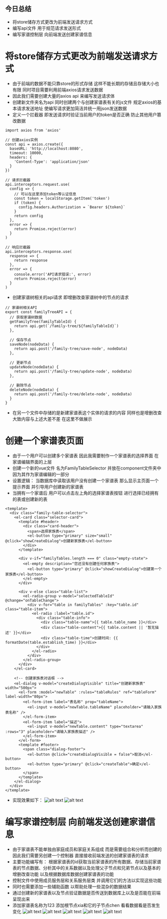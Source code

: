 ## 今日总结
- 将store储存方式更改为前端发送请求方式
- 编写api文件 用于规范请求发送形式
- 编写家谱控制层 向前端发送创建家谱信息

# 将store储存方式更改为前端发送请求方式
- 由于前端的数据不能只靠store的形式存储 这样不能长期的存储且存储大小也有限 同时项目需要利用前端axios请求发送数据
- 因此我们需要创建大量的axios api 来编写发送请求体
- 创建新文件夹名为api 同时创建两个与创建家谱表有关的js文件 规定axios的基本请求发送地址 使编写请求更加简洁并统一用json发送数据
- 定义一个拦截器 即发送请求时验证当前用户的token是否正确 防止其他用户篡改数据
```
import axios from 'axios'

// 创建axios实例
const api = axios.create({
  baseURL: 'http://localhost:8080',
  timeout: 10000,
  headers: {
    'Content-Type': 'application/json'
  }
})

// 请求拦截器
api.interceptors.request.use(
  config => {
    // 可以在这里添加token等认证信息
    const token = localStorage.getItem('token')
    if (token) {
      config.headers.Authorization = `Bearer ${token}`
    }
    return config
  },
  error => {
    return Promise.reject(error)
  }
)

// 响应拦截器
api.interceptors.response.use(
  response => {
    return response
  },
  error => {
    console.error('API请求错误:', error)
    return Promise.reject(error)
  }
)
```
- 创建家谱树相关的api请求 即增删改查家谱树中的节点的请求
```
// 家谱树相关API
export const familyTreeAPI = {
  // 获取家谱树数据
  getFamilyTree(familyTableId) {
    return api.get(`/family-tree/${familyTableId}`)
  },

  // 保存节点
  saveNode(nodeData) {
    return api.post('/family-tree/save-node', nodeData)
  },

  // 更新节点
  updateNode(nodeData) {
    return api.post('/family-tree/update-node', nodeData)
  },

  // 删除节点
  deleteNode(nodeData) {
    return api.post('/family-tree/delete-node', nodeData)
  }
}
```
- 在另一个文件中存储的是新建家谱表这个实体的请求的内容 同样也是增删改查 大致内容与上述大差不差 在这里不做展示

# 创建一个家谱表页面
- 由于一个用户可以创建多个家谱表 因此我需要制作一个家谱表的选择界面 在家谱编辑界面的上层
- 创建一个新的vue文件 名为FamilyTableSelector 并放在component文件夹中 因为其作为家谱编辑的一部分
- 设置逻辑： 当数据库中读取该用户没有创建一个家谱表 那么显示主页面一个提示界面 并引导用户创建新的家谱表
- 当拥有一个家谱后 用户可以点击左上角的选择家谱表按钮 进行选择已经拥有的表或创建新的表
```
<template>
  <div class="family-table-selector">
    <el-card class="selector-card">
      <template #header>
        <div class="card-header">
          <span>选择家族表</span>
          <el-button type="primary" size="small" @click="showCreateDialog">创建新家族表</el-button>
        </div>
      </template>
      
      <div v-if="familyTables.length === 0" class="empty-state">
        <el-empty description="您还没有创建任何家族表">
          <el-button type="primary" @click="showCreateDialog">创建第一个家族表</el-button>
        </el-empty>
      </div>
      
      <div v-else class="table-list">
        <el-radio-group v-model="selectedTableId" @change="onTableChange">
          <div v-for="table in familyTables" :key="table.id" class="table-item">
            <el-radio :label="table.id">
              <div class="table-info">
                <div class="table-name">{{ table.table_name }}</div>
                <div class="table-content">{{ table.content || '暂无描述' }}</div>
                <div class="table-time">创建时间: {{ formatDate(table.establish_time) }}</div>
              </div>
            </el-radio>
          </div>
        </el-radio-group>
      </div>
    </el-card>

    <!-- 创建家族表对话框 -->
    <el-dialog v-model="createDialogVisible" title="创建新家族表" width="500px">
      <el-form :model="newTable" :rules="tableRules" ref="tableForm" label-width="80px">
        <el-form-item label="表名称" prop="tableName">
          <el-input v-model="newTable.tableName" placeholder="请输入家族表名称" />
        </el-form-item>
        <el-form-item label="描述">
          <el-input v-model="newTable.content" type="textarea" :rows="3" placeholder="请输入家族表描述" />
        </el-form-item>
      </el-form>
      <template #footer>
        <span class="dialog-footer">
          <el-button @click="createDialogVisible = false">取消</el-button>
          <el-button type="primary" @click="createTable">确定</el-button>
        </span>
      </template>
    </el-dialog>
  </div>
</template>
```
- 实现效果如下：
![alt text](<./img/20250626/屏幕截图 2025-06-26 211520.png>) 
![alt text](<./img/20250626/屏幕截图 2025-06-26 211533.png>)

# 编写家谱控制层 向前端发送创建家谱信息
- 由于家谱表不能单独由家庭成员和家庭关系组成 而是需要组合和分析而创建的 因此我们需要另创建一个控制器 直接接收前端发送的创建家谱表的请求
- 主要功能编写有： 根据家谱表的id获取当前家谱表的所有数据、存储当前家谱表的节点数据、分析其中的关系数据以及处理父子节点和兄弟节点以及基本的增删改查功能 以及根据数据库数据创建家谱表的功能
- 控制文件中使用成员服务层和关系服务层类 并调用它们的方法以实现这些功能
- 同时也需要添加一些辅助函数 以帮助处理一些混杂的数据结果
- 通过创建新的家谱表以及节点验证数据是否传送到数据库上以及是否能在前端呈现出来
- 添加家谱表名称为123 添加根节点xia和它的子节点chen 看看数据看是否发生变化
![alt text](<./img/20250626/屏幕截图 2025-06-26 212325.png>)
![alt text](<./img/20250626/屏幕截图 2025-06-26 212345.png>)
![alt text](<./img/20250626/屏幕截图 2025-06-26 212351.png>)
![alt text](<./img/20250626/屏幕截图 2025-06-26 212356.png>)
![alt text](<./img/20250626/屏幕截图 2025-06-26 212401.png>)